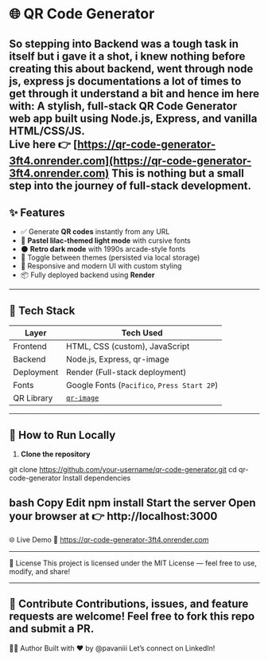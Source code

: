 # 🌐 QR Code Generator
So stepping into Backend was a tough task in itself but i gave it a shot, i knew nothing before creating this about backend, went through node js, express js documentations a lot of times to get through it understand a bit and hence im here with:
A stylish, full-stack **QR Code Generator** web app built using **Node.js, Express**, and vanilla **HTML/CSS/JS**.  
Live here 👉 [https://qr-code-generator-3ft4.onrender.com](https://qr-code-generator-3ft4.onrender.com)
This is nothing but a small step into the journey of full-stack development.
-------------------------------------------------------------------------------

## ✨ Features

- ✅ Generate **QR codes** instantly from any URL
- 🌸 **Pastel lilac-themed light mode** with cursive fonts
- 🌑 **Retro dark mode** with 1990s arcade-style fonts
- 🔄 Toggle between themes (persisted via local storage)
- 🎨 Responsive and modern UI with custom styling
- 📦 Fully deployed backend using **Render**

------------------------------------------------------------------------------

## 📁 Tech Stack

| Layer       | Tech Used                        |
|-------------|----------------------------------|
| Frontend    | HTML, CSS (custom), JavaScript   |
| Backend     | Node.js, Express, qr-image       |
| Deployment  | Render (Full-stack deployment)   |
| Fonts       | Google Fonts (`Pacifico`, `Press Start 2P`) |
| QR Library  | [`qr-image`](https://www.npmjs.com/package/qr-image) |
------------------------------------------------------------------------------

## 🚀 How to Run Locally

1. **Clone the repository**


git clone https://github.com/your-username/qr-code-generator.git
cd qr-code-generator
Install dependencies

bash
Copy
Edit
npm install
Start the server
Open your browser at
👉 http://localhost:3000
------------------------------------------------------

🌐 Live Demo
🔗 https://qr-code-generator-3ft4.onrender.com

-------------------------------------------------------


📜 License
This project is licensed under the MIT License — feel free to use, modify, and share!

-------------------------------------------------------
🤝 Contribute
Contributions, issues, and feature requests are welcome!
Feel free to fork this repo and submit a PR.
--------------------------------------------------------
🧑‍💻 Author
Built with ❤️ by @pavaniii
Let’s connect on LinkedIn!
